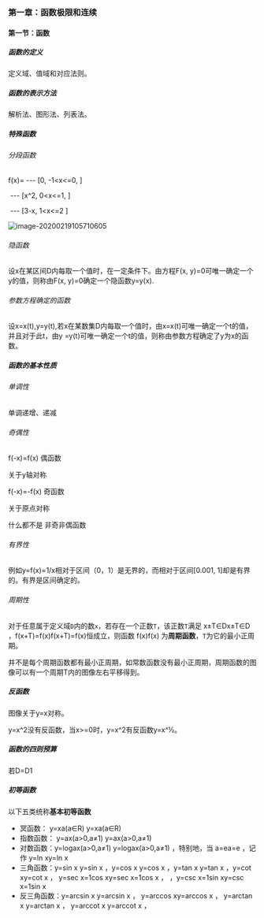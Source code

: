 ### 第一章：函数极限和连续

#### 第一节：函数

##### 函数的定义

定义域、值域和对应法则。

##### 函数的表示方法

解析法、图形法、列表法。

##### 特殊函数

###### 分段函数

f(x)= --- [0,  -1<x<=0, ]

​         --- [x^2, 0<x<=1, ]

​		 --- [3-x, 1<x<=2 ]

<img src="C:\Users\Gah0\AppData\Roaming\Typora\typora-user-images\image-20200219105710605.png" alt="image-20200219105710605"  />



###### 隐函数

设x在某区间D内每取一个值时，在一定条件下。由方程F(x, y)=0可唯一确定一个y的值，则称由F(x, y)=0确定一个隐函数y=y(x).

###### 参数方程确定的函数

设x=x(t),y=y(t),若x在某数集D内每取一个值时，由x=x(t)可唯一确定一个t的值，并且对于此t，由y =y(t)可唯一确定一个t的值，则称由参数方程确定了y为x的函数。



##### 函数的基本性质

###### 单调性

单调递增、递减

###### 奇偶性

f(-x)=f(x) 偶函数

关于y轴对称

f(-x)=-f(x) 奇函数

关于原点对称 

什么都不是  非奇非偶函数

###### 有界性

例如y=f(x)=1/x相对于区间（0，1）是无界的，而相对于区间[0.001, 1]却是有界的。有界是区间确定的。

###### 周期性

对于任意属于定义域`D`内的数`x`，若存在一个正数`T`，该正数`T`满足 x±T∈Dx±T∈D ，f(x+T)=f(x)f(x+T)=f(x)恒成立，则函数 f(x)f(x) 为**周期函数**，`T`为它的最小正周期。

并不是每个周期函数都有最小正周期，如常数函数没有最小正周期，周期函数的图像可以有一个周期T内的图像左右平移得到。

##### 反函数

图像关于y=x对称。

y=x^2没有反函数，当x>=0时，y=x^2有反函数y=x^½。

##### 函数的四则预算

若D=D1

##### 初等函数

以下五类统称**基本初等函数**

- 冥函数： y=xa(a∈R) y=xa(a∈R)
- 指数函数： y=ax(a>0,a≠1) y=ax(a>0,a≠1)
- 对数函数：y=logax(a>0,a≠1) y=logax(a>0,a≠1) ，特别地，当 a=ea=e ，记作 y=ln xy=ln x
- 三角函数：y=sin x y=sin x ，y=cos x y=cos x ，y=tan x y=tan x ，y=cot xy=cot x ， y=sec x=1cos xy=sec x=1cos x ， ，y=csc x=1sin xy=csc x=1sin x
- 反三角函数：y=arcsin x y=arcsin x ， y=arccos xy=arccos x ， y=arctan x y=arctan x ， y=arccot x y=arccot x ，
